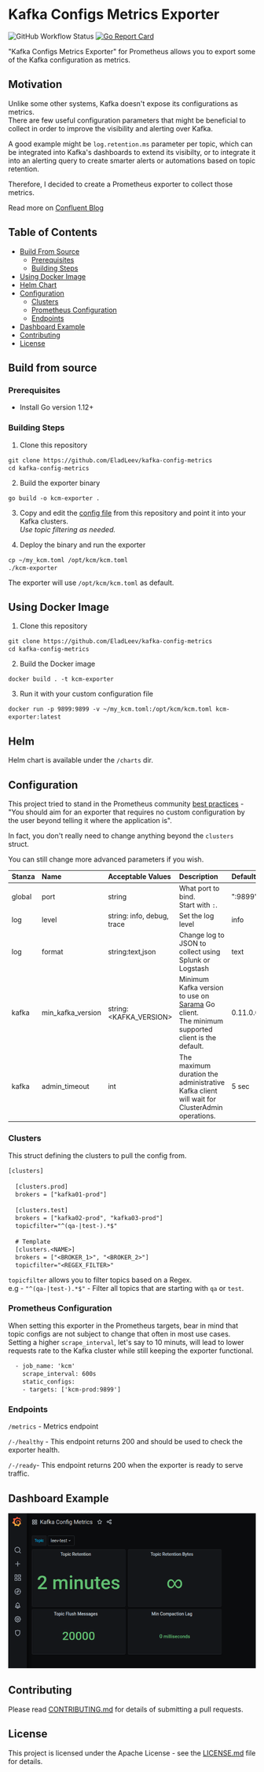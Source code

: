 # Kafka Configs Metrics Exporter
![GitHub Workflow Status](https://img.shields.io/github/workflow/status/EladLeev/kafka-config-metrics/Test)
[![Go Report Card](https://goreportcard.com/badge/github.com/EladLeev/kafka-config-metrics)](https://goreportcard.com/report/github.com/EladLeev/kafka-config-metrics)

"Kafka Configs Metrics Exporter" for Prometheus allows you to export some of the Kafka configuration as metrics.

## Motivation
Unlike some other systems, Kafka doesn't expose its configurations as metrics. <br>
There are few useful configuration parameters that might be beneficial to collect in order to improve the visibility and alerting over Kafka.

A good example might be `log.retention.ms` parameter per topic, which can be integrated into Kafka's dashboards to extend its visibilty, or to integrate it into an alerting query to create smarter alerts or automations based on topic retention.

Therefore, I decided to create a Prometheus exporter to collect those metrics.

Read more on [Confluent Blog](https://www.confluent.io/blog/kafka-lag-monitoring-and-metrics-at-appsflyer/)

Table of Contents
-----------------

-	[Build From Source](#build-from-source)
	-	[Prerequisites](#prerequisites)
	-	[Building Steps](#building-steps)
-	[Using Docker Image](#using-docker-image)
-	[Helm Chart](#helm)
-	[Configuration](#configuration)
	-	[Clusters](#clusters)
	-	[Prometheus Configuration](#prometheus-configuration)
	-	[Endpoints](#endpoints)
-	[Dashboard Example](#dashboard-example)
-	[Contributing](#contributing)
-	[License](#license)

## Build from source

### Prerequisites

* Install Go version 1.12+

### Building Steps

1. Clone this repository
```
git clone https://github.com/EladLeev/kafka-config-metrics
cd kafka-config-metrics
```
2. Build the exporter binary
```
go build -o kcm-exporter .
```
3. Copy and edit the [config file](https://github.com/EladLeev/kafka-config-metrics/blob/master/kcm.toml) from this repository and point it into your Kafka clusters.<br>
_Use topic filtering as needed._

4. Deploy the binary and run the exporter
```
cp ~/my_kcm.toml /opt/kcm/kcm.toml
./kcm-exporter
```
The exporter will use `/opt/kcm/kcm.toml` as default.

## Using Docker Image
1. Clone this repository
```
git clone https://github.com/EladLeev/kafka-config-metrics
cd kafka-config-metrics
``` 
2. Build the Docker image
```
docker build . -t kcm-exporter
```
3. Run it with your custom configuration file
```
docker run -p 9899:9899 -v ~/my_kcm.toml:/opt/kcm/kcm.toml kcm-exporter:latest
```

## Helm
Helm chart is available under the `/charts` dir.

## Configuration
This project tried to stand in the Prometheus community [best practices](https://prometheus.io/docs/instrumenting/writing_exporters/) -<br>
"You should aim for an exporter that requires no custom configuration by the user beyond telling it where the application is".

In fact, you don't really need to change anything beyond the `clusters` struct.

You can still change more advanced parameters if you wish.

|Stanza|Name    |Acceptable Values  |Description|Default|
|:--   |:--	    |:--	|:--	    |:--	|
|global|port    |string  	|What port to bind.<br>Start with `:`.  |":9899"  	|
|log   |level   |string: info, debug, trace|Set the log level|info|
|log   |format  |string:text,json|Change log to JSON to collect using Splunk or Logstash|text|
|kafka|min_kafka_version|string:<KAFKA_VERSION>|Minimum Kafka version to use on [Sarama](https://github.com/Shopify/sarama) Go client.<br>The minimum supported client is the default.|0.11.0.0
|kafka|admin_timeout|int|The maximum duration the administrative Kafka client will wait for ClusterAdmin operations.|5 sec

### Clusters
This struct defining the clusters to pull the config from.
```
[clusters]
  
  [clusters.prod]
  brokers = ["kafka01-prod"]

  [clusters.test]
  brokers = ["kafka02-prod", "kafka03-prod"]
  topicfilter="^(qa-|test-).*$"

  # Template
  [clusters.<NAME>]
  brokers = ["<BROKER_1>", "<BROKER_2>"]
  topicfilter="<REGEX_FILTER>"
```
`topicfilter` allows you to filter topics based on a Regex.<br>
e.g - `"^(qa-|test-).*$"` - Filter all topics that are starting with `qa` or `test`.

### Prometheus Configuration
When setting this exporter in the Prometheus targets, bear in mind that topic configs are not subject to change that often in most use cases.<br>
Setting a higher `scrape_interval`, let's say to 10 minuts, will lead to lower requests rate to the Kafka cluster while still keeping the exporter functional.
```
  - job_name: 'kcm'
    scrape_interval: 600s
    static_configs:
    - targets: ['kcm-prod:9899']
```

### Endpoints
`/metrics` - Metrics endpoint

`/-/healthy` - This endpoint returns 200 and should be used to check the exporter health.

`/-/ready`- This endpoint returns 200 when the exporter is ready to serve traffic.

## Dashboard Example
![Dashboard Sample](doc/dashboard.png)

## Contributing

Please read [CONTRIBUTING.md](CONTRIBUTING.md) for details of submitting a pull requests.

## License

This project is licensed under the Apache License - see the [LICENSE.md](LICENSE.md) file for details.

